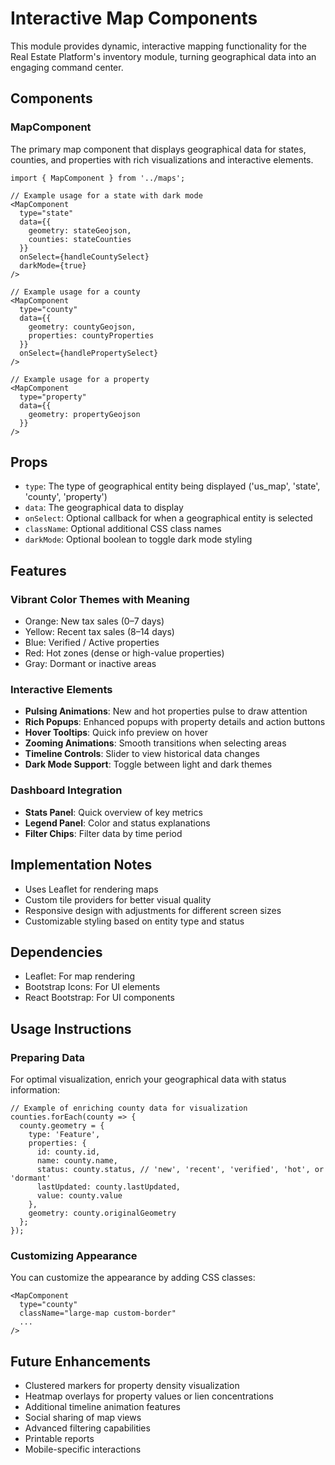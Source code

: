 # Interactive Map Components

This module provides dynamic, interactive mapping functionality for the Real Estate Platform's inventory module, turning geographical data into an engaging command center.

## Components

### MapComponent

The primary map component that displays geographical data for states, counties, and properties with rich visualizations and interactive elements.

```tsx
import { MapComponent } from '../maps';

// Example usage for a state with dark mode
<MapComponent 
  type="state"
  data={{
    geometry: stateGeojson,
    counties: stateCounties
  }}
  onSelect={handleCountySelect}
  darkMode={true}
/>

// Example usage for a county
<MapComponent 
  type="county"
  data={{
    geometry: countyGeojson,
    properties: countyProperties
  }}
  onSelect={handlePropertySelect}
/>

// Example usage for a property
<MapComponent 
  type="property"
  data={{
    geometry: propertyGeojson
  }}
/>
```

## Props

- `type`: The type of geographical entity being displayed ('us_map', 'state', 'county', 'property')
- `data`: The geographical data to display
- `onSelect`: Optional callback for when a geographical entity is selected
- `className`: Optional additional CSS class names
- `darkMode`: Optional boolean to toggle dark mode styling

## Features

### Vibrant Color Themes with Meaning
- Orange: New tax sales (0–7 days)
- Yellow: Recent tax sales (8–14 days)
- Blue: Verified / Active properties
- Red: Hot zones (dense or high-value properties)
- Gray: Dormant or inactive areas

### Interactive Elements
- **Pulsing Animations**: New and hot properties pulse to draw attention
- **Rich Popups**: Enhanced popups with property details and action buttons
- **Hover Tooltips**: Quick info preview on hover
- **Zooming Animations**: Smooth transitions when selecting areas
- **Timeline Controls**: Slider to view historical data changes
- **Dark Mode Support**: Toggle between light and dark themes

### Dashboard Integration
- **Stats Panel**: Quick overview of key metrics
- **Legend Panel**: Color and status explanations
- **Filter Chips**: Filter data by time period

## Implementation Notes

- Uses Leaflet for rendering maps
- Custom tile providers for better visual quality
- Responsive design with adjustments for different screen sizes
- Customizable styling based on entity type and status

## Dependencies

- Leaflet: For map rendering
- Bootstrap Icons: For UI elements
- React Bootstrap: For UI components

## Usage Instructions

### Preparing Data

For optimal visualization, enrich your geographical data with status information:

```tsx
// Example of enriching county data for visualization
counties.forEach(county => {
  county.geometry = {
    type: 'Feature',
    properties: {
      id: county.id,
      name: county.name,
      status: county.status, // 'new', 'recent', 'verified', 'hot', or 'dormant'
      lastUpdated: county.lastUpdated,
      value: county.value
    },
    geometry: county.originalGeometry
  };
});
```

### Customizing Appearance

You can customize the appearance by adding CSS classes:

```tsx
<MapComponent 
  type="county"
  className="large-map custom-border"
  ...
/>
```

## Future Enhancements

- Clustered markers for property density visualization
- Heatmap overlays for property values or lien concentrations
- Additional timeline animation features
- Social sharing of map views
- Advanced filtering capabilities
- Printable reports
- Mobile-specific interactions 